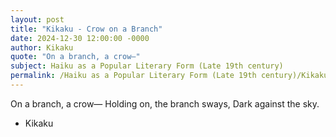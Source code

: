 ```yaml
---
layout: post
title: "Kikaku - Crow on a Branch"
date: 2024-12-30 12:00:00 -0000
author: Kikaku
quote: "On a branch, a crow—"
subject: Haiku as a Popular Literary Form (Late 19th century)
permalink: /Haiku as a Popular Literary Form (Late 19th century)/Kikaku/Kikaku - Crow on a Branch
---
```


On a branch, a crow—
Holding on, the branch sways, 
Dark against the sky.

- Kikaku
